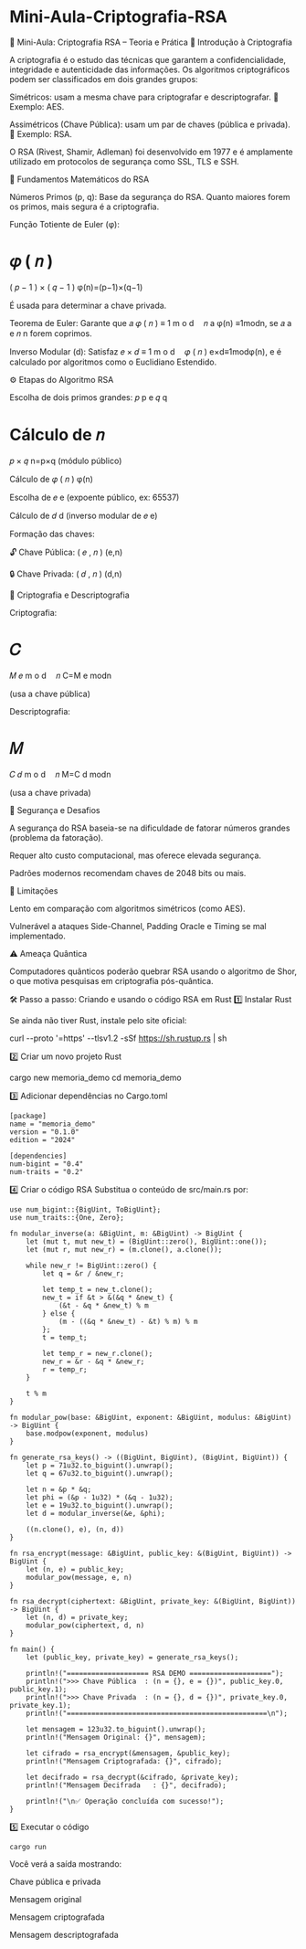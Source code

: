   # Mini-Aula-Criptografia-RSA
  
  🧠 Mini-Aula: Criptografia RSA – Teoria e Prática
  📘 Introdução à Criptografia
  
  A criptografia é o estudo das técnicas que garantem a confidencialidade, integridade e autenticidade das informações.
  Os algoritmos criptográficos podem ser classificados em dois grandes grupos:
  
  Simétricos: usam a mesma chave para criptografar e descriptografar.
  🔹 Exemplo: AES.
  
  Assimétricos (Chave Pública): usam um par de chaves (pública e privada).
  🔹 Exemplo: RSA.
  
  O RSA (Rivest, Shamir, Adleman) foi desenvolvido em 1977 e é amplamente utilizado em protocolos de segurança como SSL, TLS e SSH.
  
  🔑 Fundamentos Matemáticos do RSA
  
  Números Primos (p, q):
  Base da segurança do RSA. Quanto maiores forem os primos, mais segura é a criptografia.
  
  Função Totiente de Euler (φ):
  
  𝜑
  (
  𝑛
  )
  =
  (
  𝑝
  −
  1
  )
  ×
  (
  𝑞
  −
  1
  )
  φ(n)=(p−1)×(q−1)
  
  É usada para determinar a chave privada.
  
  Teorema de Euler:
  Garante que 
  𝑎
  𝜑
  (
  𝑛
  )
  ≡
  1
  m
  o
  d
   
   
  𝑛
  a
  φ(n)
  ≡1modn, se 
  𝑎
  a e 
  𝑛
  n forem coprimos.
  
  Inverso Modular (d):
  Satisfaz 
  𝑒
  ×
  𝑑
  ≡
  1
  m
  o
  d
   
   
  𝜑
  (
  𝑛
  )
  e×d≡1modφ(n), e é calculado por algoritmos como o Euclidiano Estendido.
  
  ⚙️ Etapas do Algoritmo RSA
  
  Escolha de dois primos grandes: 
  𝑝
  p e 
  𝑞
  q
  
  Cálculo de 
  𝑛
  =
  𝑝
  ×
  𝑞
  n=p×q (módulo público)
  
  Cálculo de 
  𝜑
  (
  𝑛
  )
  φ(n)
  
  Escolha de 
  𝑒
  e (expoente público, ex: 65537)
  
  Cálculo de 
  𝑑
  d (inverso modular de 
  𝑒
  e)
  
  Formação das chaves:
  
  🔓 Chave Pública: 
  (
  𝑒
  ,
  𝑛
  )
  (e,n)
  
  🔒 Chave Privada: 
  (
  𝑑
  ,
  𝑛
  )
  (d,n)
  
  🔐 Criptografia e Descriptografia
  
  Criptografia:
  
  𝐶
  =
  𝑀
  𝑒
  m
  o
  d
   
   
  𝑛
  C=M
  e
  modn
  
  (usa a chave pública)
  
  Descriptografia:
  
  𝑀
  =
  𝐶
  𝑑
  m
  o
  d
   
   
  𝑛
  M=C
  d
  modn
  
  (usa a chave privada)
  
  🧩 Segurança e Desafios
  
  A segurança do RSA baseia-se na dificuldade de fatorar números grandes (problema da fatoração).
  
  Requer alto custo computacional, mas oferece elevada segurança.
  
  Padrões modernos recomendam chaves de 2048 bits ou mais.
  
  🚫 Limitações
  
  Lento em comparação com algoritmos simétricos (como AES).
  
  Vulnerável a ataques Side-Channel, Padding Oracle e Timing se mal implementado.
  
  ⚠️ Ameaça Quântica
  
  Computadores quânticos poderão quebrar RSA usando o algoritmo de Shor, o que motiva pesquisas em criptografia pós-quântica.

🛠️ Passo a passo: Criando e usando o código RSA em Rust
1️⃣ Instalar Rust

Se ainda não tiver Rust, instale pelo site oficial:

curl --proto '=https' --tlsv1.2 -sSf https://sh.rustup.rs | sh

2️⃣ Criar um novo projeto Rust

cargo new memoria_demo
cd memoria_demo

3️⃣ Adicionar dependências no Cargo.toml

    [package]
    name = "memoria_demo"
    version = "0.1.0"
    edition = "2024"
    
    [dependencies]
    num-bigint = "0.4"
    num-traits = "0.2"

4️⃣ Criar o código RSA
Substitua o conteúdo de src/main.rs por:

    use num_bigint::{BigUint, ToBigUint};
    use num_traits::{One, Zero};
    
    fn modular_inverse(a: &BigUint, m: &BigUint) -> BigUint {
        let (mut t, mut new_t) = (BigUint::zero(), BigUint::one());
        let (mut r, mut new_r) = (m.clone(), a.clone());
    
        while new_r != BigUint::zero() {
            let q = &r / &new_r;
    
            let temp_t = new_t.clone();
            new_t = if &t > &(&q * &new_t) {
                (&t - &q * &new_t) % m
            } else {
                (m - ((&q * &new_t) - &t) % m) % m
            };
            t = temp_t;
    
            let temp_r = new_r.clone();
            new_r = &r - &q * &new_r;
            r = temp_r;
        }
    
        t % m
    }
    
    fn modular_pow(base: &BigUint, exponent: &BigUint, modulus: &BigUint) -> BigUint {
        base.modpow(exponent, modulus)
    }
    
    fn generate_rsa_keys() -> ((BigUint, BigUint), (BigUint, BigUint)) {
        let p = 71u32.to_biguint().unwrap();
        let q = 67u32.to_biguint().unwrap();
    
        let n = &p * &q;
        let phi = (&p - 1u32) * (&q - 1u32);
        let e = 19u32.to_biguint().unwrap();
        let d = modular_inverse(&e, &phi);
    
        ((n.clone(), e), (n, d))
    }
    
    fn rsa_encrypt(message: &BigUint, public_key: &(BigUint, BigUint)) -> BigUint {
        let (n, e) = public_key;
        modular_pow(message, e, n)
    }
    
    fn rsa_decrypt(ciphertext: &BigUint, private_key: &(BigUint, BigUint)) -> BigUint {
        let (n, d) = private_key;
        modular_pow(ciphertext, d, n)
    }
    
    fn main() {
        let (public_key, private_key) = generate_rsa_keys();
    
        println!("==================== RSA DEMO ====================");
        println!(">>> Chave Pública  : (n = {}, e = {})", public_key.0, public_key.1);
        println!(">>> Chave Privada  : (n = {}, d = {})", private_key.0, private_key.1);
        println!("=================================================\n");
    
        let mensagem = 123u32.to_biguint().unwrap();
        println!("Mensagem Original: {}", mensagem);
    
        let cifrado = rsa_encrypt(&mensagem, &public_key);
        println!("Mensagem Criptografada: {}", cifrado);
    
        let decifrado = rsa_decrypt(&cifrado, &private_key);
        println!("Mensagem Decifrada   : {}", decifrado);
    
        println!("\n✅ Operação concluída com sucesso!");
    }

5️⃣ Executar o código
                
    cargo run

Você verá a saída mostrando:

Chave pública e privada

Mensagem original

Mensagem criptografada

Mensagem descriptografada

